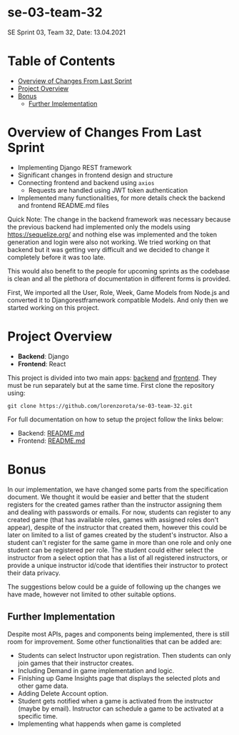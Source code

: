 # se-03-team-32

SE Sprint 03, Team 32, Date: 13.04.2021

# Table of Contents
- [Overview of Changes From Last Sprint](#overview-of-changes-from-last-sprint)
- [Project Overview](#project-overview)
- [Bonus](#bonus)
  * [Further Implementation](#further-implementation)

# Overview of Changes From Last Sprint
* Implementing Django REST framework
* Significant changes in frontend design and structure
* Connecting frontend and backend using `axios`
  - Requests are handled using JWT token authentication
* Implemented many functionalities, for more details check the backend and frontend README.md files


Quick Note: The  change  in the  backend  framework was  necessary because the previous  backend  had  implemented  only the  models  using  https://sequelize.org/ and nothing else was  implemented  and the token generation and login  were  also not working. We  tried  working on that  backend  but  it  was getting  very  difficult and  we  decided  to  change  it  completely before  it  was  too  late.  
  
This would  also  benefit to the  people  for upcoming sprints as the codebase is clean and all the  plethora  of  documentation  in  different  forms is  provided.  
  
First, We imported all the User, Role, Week, Game  Models  from  Node.js  and  converted  it to  Djangorestframework  compatible  Models. And only then we  started  working  on this  project.

# Project Overview
* **Backend**: Django
* **Frontend**: React

This project is divided into two main apps: [backend](backend) and [frontend](frontend). They must be run separately but at the same time. First clone the repository using:
```
git clone https://github.com/lorenzorota/se-03-team-32.git
```

For full documentation on how to setup the project follow the links below:
* Backend: [README.md](backend/readme.md)
* Frontend: [README.md](frontend/README.md)

# Bonus
In our implementation, we have changed some parts from the specification document. We thought it would be easier and better that the student registers for the created games rather than the instructor assigning them and dealing with passwords or emails. For now, students can register to any created game (that has available roles, games with assigned roles don't appear), despite of the instructor that created them, however this could be later on limited to a list of games created by the student's instructor. Also a student can't register for the same game in more than one role and only one student can be registered per role. The student could either select the instructor from a select option that has a list of all registered instructors, or provide a unique instructor id/code that identifies their instructor to protect their data privacy.

The suggestions below could be a guide of following up the changes we have made, however not limited to other suitable options.

## Further Implementation
Despite most APIs, pages and components being implemented, there is still room for improvement. Some other functionalities that can be added are:
* Students can select Instructor upon registration. Then students can only join games that their instructor creates.
* Including Demand in game implementation and logic.
* Finishing up Game Insights page that displays the selected plots and other game data.
* Adding Delete Account option.
* Student gets notified when a game is activated from the instructor (maybe by email). Instructor can schedule a game to be activated at a specific time.
* Implementing what happends when game is completed
